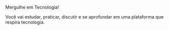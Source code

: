 Mergulhe em Tecnologia!

Você vai estudar, praticar, discutir e se aprofundar em uma plataforma que respira tecnologia.
